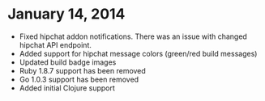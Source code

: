 # January 14, 2014

- Fixed hipchat addon notifications. There was an issue with changed hipchat API endpoint.
- Added support for hipchat message colors (green/red build messages)
- Updated build badge images
- Ruby 1.8.7 support has been removed
- Go 1.0.3 support has been removed
- Added initial Clojure support